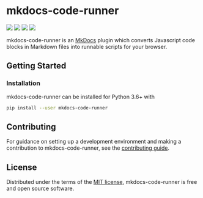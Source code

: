 # mkdocs-code-runner

![](https://img.shields.io/pypi/v/mkdocs-code-runner)
![](https://img.shields.io/github/license/wolfgangwazzlestrauss/mkdocs-code-runner)
![](https://github.com/wolfgangwazzlestrauss/mkdocs-code-runner/workflows/build/badge.svg)
![](https://img.shields.io/github/repo-size/wolfgangwazzlestrauss/mkdocs-code-runner)

mkdocs-code-runner is an [MkDocs](https://www.mkdocs.org/) plugin which converts Javascript code
blocks in Markdown files into runnable scripts for your browser.


## Getting Started

### Installation

mkdocs-code-runner can be installed for Python 3.6+ with

```bash
pip install --user mkdocs-code-runner
```


## Contributing

For guidance on setting up a development environment and making a contribution to mkdocs-code-runner,
see the [contributing guide](CONTRIBUTING.md).


## License

Distributed under the terms of the [MIT license](LICENSE.md), mkdocs-code-runner is
free and open source software.

